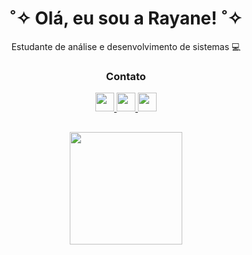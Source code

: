 

 
 <div align="center">
    <h1>  ˚✧  Olá, eu sou a Rayane!  ˚✧   </h1>
  <p> Estudante de análise e desenvolvimento de sistemas 💻</p>

 
</div>


<div align="center">

 <h3>Contato</h3>
 
<a href="mailto:rayanenovaes25@gmail.com"> <img height="30em" src="https://img.shields.io/badge/Gmail-D14836?style=for-the-badge&logo=gmail&logoColor=white"/> <a  href="https://www.linkedin.com/in/rayane-novaes/"> <img height="30em" src="https://img.shields.io/badge/LinkedIn-0077B5?style=for-the-badge&logo=linkedin&logoColor=white"/> <a  href="https://www.instagram.com/rayy_novaes/"> <img height="30em" src="https://img.shields.io/badge/Instagram-E4405F?style=for-the-badge&logo=instagram&logoColor=white"/>
 
</div>

 ## ##


<div align="center">
  <a href="https://github.com/Rayane-Novaes"><img height="180em" src="https://github-readme-stats.vercel.app/api?username=Rayane-Novaes&show_icons=true&theme=tokyonight&include_all_commits=true&count_private=true"/>
   
</div>
 
  
   
 
 
 
  
  
  
 

